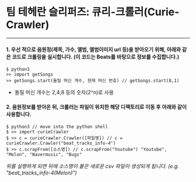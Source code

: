 # 팀 테헤란 슬리퍼즈: 큐리-크롤러(Curie-Crawler)
* * *

#### 1. 우선 적으로 음원정(제목, 가수, 앨범, 앨범이미지 url 등)을 받아오기 위해, 아래와 같은 코드로 크롤링을 실시합니다. (이 코드는 Beats를 바탕으로 정보를 수집합니다.)
```
$ python3
>> import getSongs
>> getSongs.start(돌릴 머신 개수, 현재 머신 번호) // getSongs.start(8,1)
```

* 돌릴 머신 개수는 2,4,8 등의 숫자(2^n)로 사용

#### 2. 음원정보를 받아온 뒤, 크롤러는 파일이 위치한 해당 디렉토리로 이동 후 아래와 같이 사용합니다.
```
$ python3 // move into the python shell
$ >> import curieCrawler
$ >> c = curieCrawler.Crawler([파일명]) // c = curieCrawler.Crawler("beat_tracks_info-4")
$ >> c.scrapFrom([소스명]) // c.scrapFrom("Youtube") "Youtube", "Melon", "Navermusic", "Bugs"
```

*위를 실행하게 되면 뒤에 소스명이 붙은 새로운 csv 파일이 생성되게 됩니다. (e.g. "beat_tracks_info-4(Melon)")*